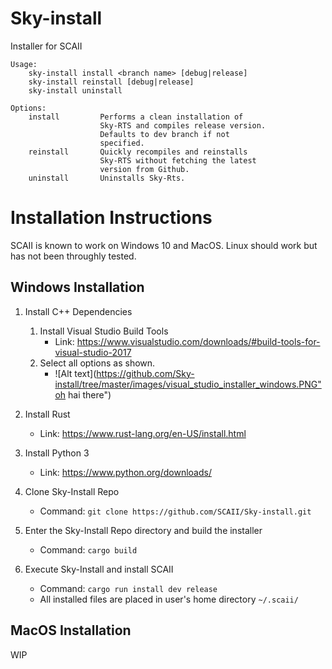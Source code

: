 # Sky-install
Installer for SCAII

```
Usage:
    sky-install install <branch name> [debug|release]
    sky-install reinstall [debug|release]
    sky-install uninstall

Options:
    install         Performs a clean installation of
                    Sky-RTS and compiles release version.
                    Defaults to dev branch if not
                    specified.
    reinstall       Quickly recompiles and reinstalls
                    Sky-RTS without fetching the latest
                    version from Github.
    uninstall       Uninstalls Sky-Rts.
```

# Installation Instructions
SCAII is known to work on Windows 10 and MacOS. Linux should work but has not been throughly tested.

## Windows Installation
1. Install C++ Dependencies
	1. Install Visual Studio Build Tools
		- Link: https://www.visualstudio.com/downloads/#build-tools-for-visual-studio-2017
	2. Select all options as shown.
		- ![Alt text](https://github.com/Sky-install/tree/master/images/visual_studio_installer_windows.PNG"oh hai there")

2. Install Rust
	- Link: https://www.rust-lang.org/en-US/install.html

3. Install Python 3
	- Link: https://www.python.org/downloads/

4. Clone Sky-Install Repo
	- Command: `git clone https://github.com/SCAII/Sky-install.git`

5. Enter the Sky-Install Repo directory and build the installer
	- Command: `cargo build`

6. Execute Sky-Install and install SCAII
	- Command: `cargo run install dev release`
	- All installed files are placed in user's home directory `~/.scaii/`

## MacOS Installation
WIP